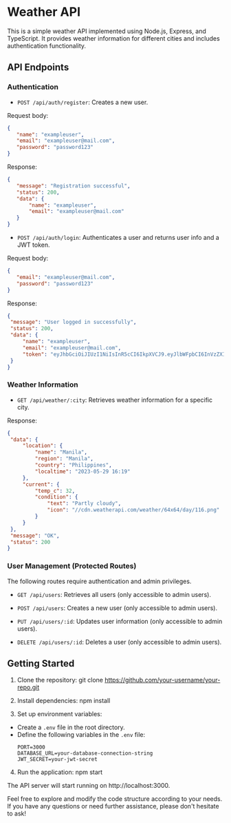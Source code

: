 # Weather API

This is a simple weather API implemented using Node.js, Express, and TypeScript. It provides weather information for different cities and includes authentication functionality.


## API Endpoints

### Authentication

- `POST /api/auth/register`: Creates a new user.

Request body:
 ```json
 {
    "name": "exampleuser",
    "email": "exampleuser@mail.com",
    "password": "password123"
 }
 ```
Response:
 ```json
 {
    "message": "Registration successful",
    "status": 200,
    "data": {
        "name": "exampleuser",
        "email": "exampleuser@mail.com"
    }
}
 ```

- `POST /api/auth/login`: Authenticates a user and returns user info and a JWT token.

Request body:
 ```json
 {
    "email": "exampleuser@mail.com",
    "password": "password123"
 }
 ```
Response:
 ```json
{
  "message": "User logged in successfully",
  "status": 200,
  "data": {
      "name": "exampleuser",
      "email": "exampleuser@mail.com",
      "token": "eyJhbGciOiJIUzI1NiIsInR5cCI6IkpXVCJ9.eyJlbWFpbCI6InVzZXIzQG1haWwuY29tIiwicGFzc3dvcmQiOiIkMmIkMTAkSnUxeEouL2RwdXY4RXB1QlZjbll3ZXZ6R1Q3VTNRNGR0RVd1MHJ2dGo2Lm9rWlNLd3N6aC4iLCJpYXQiOjE2ODUzNDg1MTcsImV4cCI6MTY4NTM1MjExN30.i9flYxQtPreviCxg_mAaHFAK0Env4MFT2MGyo-TgAVA"
  }
}
 ```

### Weather Information

- `GET /api/weather/:city`: Retrieves weather information for a specific city.

Response:
 ```json
{
  "data": {
      "location": {
          "name": "Manila",
          "region": "Manila",
          "country": "Philippines",
          "localtime": "2023-05-29 16:19"
      },
      "current": {
          "temp_c": 32,
          "condition": {
              "text": "Partly cloudy",
              "icon": "//cdn.weatherapi.com/weather/64x64/day/116.png"
          }
      }
  },
  "message": "OK",
  "status": 200
}
 ```

### User Management (Protected Routes)

The following routes require authentication and admin privileges.

- `GET /api/users`: Retrieves all users (only accessible to admin users).

- `POST /api/users`: Creates a new user (only accessible to admin users).


- `PUT /api/users/:id`: Updates user information (only accessible to admin users).


- `DELETE /api/users/:id`: Deletes a user (only accessible to admin users).


## Getting Started

1. Clone the repository:
git clone https://github.com/your-username/your-repo.git

2. Install dependencies:
npm install


3. Set up environment variables:
- Create a `.env` file in the root directory.
- Define the following variables in the `.env` file:
  ```
  PORT=3000
  DATABASE_URL=your-database-connection-string
  JWT_SECRET=your-jwt-secret
  ```

4. Run the application:
npm start


The API server will start running on http://localhost:3000.


Feel free to explore and modify the code structure according to your needs. If you have any questions or need further assistance, please don't hesitate to ask!